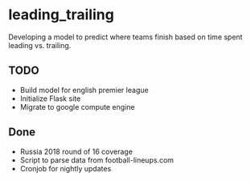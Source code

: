 # leading_trailing

Developing a model to predict where teams finish based on time spent leading vs. trailing.

## TODO
* Build model for english premier league
* Initialize Flask site
* Migrate to google compute engine

## Done
* Russia 2018 round of 16 coverage
* Script to parse data from football-lineups.com
* Cronjob for nightly updates
